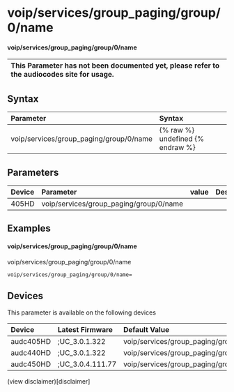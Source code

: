 ﻿---
description: voip/services/group_paging/group/0/name
search: false
---

# voip/services/group_paging/group/0/name

#### voip/services/group_paging/group/0/name


| This Parameter has not been documented yet, please refer to the audiocodes site for usage.  |
| :--- |

## Syntax
| Parameter | Syntax |
| :--- | :--- |
|voip/services/group_paging/group/0/name | {% raw %} undefined {% endraw %} |

## Parameters
|Device|Parameter|value|Description|
|:---|:---|:---|:---|
| 405HD | voip/services/group_paging/group/0/name |  |  |

## Examples
#### voip/services/group_paging/group/0/name

voip/services/group_paging/group/0/name

```
voip/services/group_paging/group/0/name=
```

## Devices
This parameter is available on the following devices

| Device | Latest Firmware | Default Value |
|:---|:---|:---|
| audc405HD | ;UC_3.0.1.322 | voip/services/group_paging/group/0/name= 
| audc440HD | ;UC_3.0.1.322 | voip/services/group_paging/group/0/name= 
| audc450HD | ;UC_3.0.4.111.77 | voip/services/group_paging/group/0/name= 

(view disclaimer)[disclaimer]
